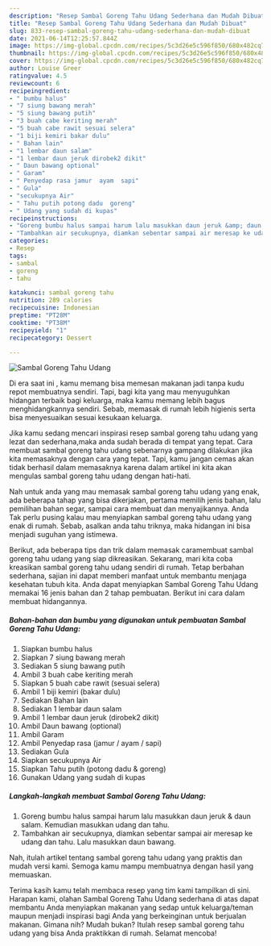 ```yaml
---
description: "Resep Sambal Goreng Tahu Udang Sederhana dan Mudah Dibuat"
title: "Resep Sambal Goreng Tahu Udang Sederhana dan Mudah Dibuat"
slug: 833-resep-sambal-goreng-tahu-udang-sederhana-dan-mudah-dibuat
date: 2021-06-14T12:25:57.844Z
image: https://img-global.cpcdn.com/recipes/5c3d26e5c596f850/680x482cq70/sambal-goreng-tahu-udang-foto-resep-utama.jpg
thumbnail: https://img-global.cpcdn.com/recipes/5c3d26e5c596f850/680x482cq70/sambal-goreng-tahu-udang-foto-resep-utama.jpg
cover: https://img-global.cpcdn.com/recipes/5c3d26e5c596f850/680x482cq70/sambal-goreng-tahu-udang-foto-resep-utama.jpg
author: Louise Greer
ratingvalue: 4.5
reviewcount: 6
recipeingredient:
- " bumbu halus"
- "7 siung bawang merah"
- "5 siung bawang putih"
- "3 buah cabe keriting merah"
- "5 buah cabe rawit sesuai selera"
- "1 biji kemiri bakar dulu"
- " Bahan lain"
- "1 lembar daun salam"
- "1 lembar daun jeruk dirobek2 dikit"
- " Daun bawang optional"
- " Garam"
- " Penyedap rasa jamur  ayam  sapi"
- " Gula"
- "secukupnya Air"
- " Tahu putih potong dadu  goreng"
- " Udang yang sudah di kupas"
recipeinstructions:
- "Goreng bumbu halus sampai harum lalu masukkan daun jeruk &amp; daun salam. Kemudian masukkan udang dan tahu."
- "Tambahkan air secukupnya, diamkan sebentar sampai air meresap ke udang dan tahu. Lalu masukkan daun bawang."
categories:
- Resep
tags:
- sambal
- goreng
- tahu

katakunci: sambal goreng tahu 
nutrition: 289 calories
recipecuisine: Indonesian
preptime: "PT28M"
cooktime: "PT38M"
recipeyield: "1"
recipecategory: Dessert

---
```



![Sambal Goreng Tahu Udang](https://img-global.cpcdn.com/recipes/5c3d26e5c596f850/680x482cq70/sambal-goreng-tahu-udang-foto-resep-utama.jpg)

Di era  saat ini , kamu memang bisa memesan makanan jadi tanpa kudu repot membuatnya sendiri. Tapi, bagi kita yang mau menyuguhkan hidangan terbaik bagi keluarga, maka kamu memang lebih bagus menghidangkannya sendiri. Sebab, memasak di rumah lebih higienis serta bisa menyesuaikan sesuai kesukaan keluarga.

Jika kamu sedang mencari inspirasi resep sambal goreng tahu udang yang lezat dan sederhana,maka anda sudah berada di tempat yang tepat. Cara membuat sambal goreng tahu udang  sebenarnya gampang dilakukan jika kita memasaknya dengan cara yang tepat. Tapi, kamu jangan cemas akan tidak berhasil dalam memasaknya 
karena dalam artikel ini kita akan mengulas sambal goreng tahu udang dengan hati-hati.  



Nah untuk anda yang mau memasak sambal goreng tahu udang yang enak, ada beberapa tahap yang bisa dikerjakan, pertama memilih jenis bahan, lalu pemilihan bahan segar, sampai cara membuat dan menyajikannya. Anda Tak perlu pusing kalau mau menyiapkan sambal goreng tahu udang yang enak di rumah. Sebab, asalkan anda  tahu triknya, maka hidangan ini bisa menjadi suguhan yang istimewa.

Berikut, ada beberapa tips dan trik dalam memasak caramembuat sambal goreng tahu udang yang siap dikreasikan. Sekarang, mari kita coba kreasikan sambal goreng tahu udang sendiri di rumah. Tetap berbahan sederhana, sajian ini dapat memberi manfaat untuk membantu menjaga kesehatan tubuh kita. Anda dapat menyiapkan Sambal Goreng Tahu Udang memakai 16 jenis bahan dan 2 tahap pembuatan. Berikut ini cara dalam membuat hidangannya.

<!--inarticleads1-->

##### Bahan-bahan dan bumbu yang digunakan untuk pembuatan Sambal Goreng Tahu Udang:

1. Siapkan  bumbu halus
1. Siapkan 7 siung bawang merah
1. Sediakan 5 siung bawang putih
1. Ambil 3 buah cabe keriting merah
1. Siapkan 5 buah cabe rawit (sesuai selera)
1. Ambil 1 biji kemiri (bakar dulu)
1. Sediakan  Bahan lain
1. Sediakan 1 lembar daun salam
1. Ambil 1 lembar daun jeruk (dirobek2 dikit)
1. Ambil  Daun bawang (optional)
1. Ambil  Garam
1. Ambil  Penyedap rasa (jamur / ayam / sapi)
1. Sediakan  Gula
1. Siapkan secukupnya Air
1. Siapkan  Tahu putih (potong dadu &amp; goreng)
1. Gunakan  Udang yang sudah di kupas




<!--inarticleads2-->

##### Langkah-langkah membuat Sambal Goreng Tahu Udang:

1. Goreng bumbu halus sampai harum lalu masukkan daun jeruk &amp; daun salam. Kemudian masukkan udang dan tahu.
1. Tambahkan air secukupnya, diamkan sebentar sampai air meresap ke udang dan tahu. Lalu masukkan daun bawang.




Nah, itulah artikel tentang  sambal goreng tahu udang  yang praktis dan mudah versi kami. Semoga kamu mampu membuatnya dengan hasil yang memuaskan. 

Terima kasih kamu telah membaca resep yang tim kami tampilkan di sini. Harapan kami, olahan  Sambal Goreng Tahu Udang sederhana di atas dapat membantu Anda menyiapkan makanan yang sedap untuk keluarga/teman maupun menjadi inspirasi bagi Anda yang berkeinginan untuk berjualan makanan. Gimana nih? Mudah bukan? Itulah resep sambal goreng tahu udang yang bisa Anda praktikkan di rumah. Selamat mencoba!

